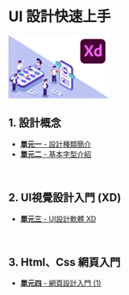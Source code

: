 
# UI 設計快速上手

<img src="Lesson002 - 基本字型介紹/img/uiux.svg" alt="uiux" style="width: 200px">


## 1. 設計概念
* [**單元一** - 設計種類簡介](https://github.com/Barry028/Ui-Design/tree/master/Lesson001%20-%20%E8%A8%AD%E8%A8%88%E7%A8%AE%E9%A1%9E%E7%B0%A1%E4%BB%8B)
* [**單元二** - 基本字型介紹](https://github.com/Barry028/Ui-Design/tree/master/Lesson002%20-%20%E5%9F%BA%E6%9C%AC%E5%AD%97%E5%9E%8B%E4%BB%8B%E7%B4%B9)

<br/>

## 2. UI視覺設計入門 (XD) 
* [**單元三** - UI設計軟體 XD](https://github.com/Barry028/Ui-Design/tree/master/Lesson003%20-%20UI%E8%A8%AD%E8%A8%88%E8%BB%9F%E9%AB%94%20XD)

<br/>

## 3. Html、Css 網頁入門
* [**單元四** - 網頁設計入門 (1)](https://github.com/Barry028/Ui-Design/tree/master/Lesson004%20-%20%E7%B6%B2%E9%A0%81%E8%A8%AD%E8%A8%88%E5%85%A5%E9%96%80%20(1))

<br>
